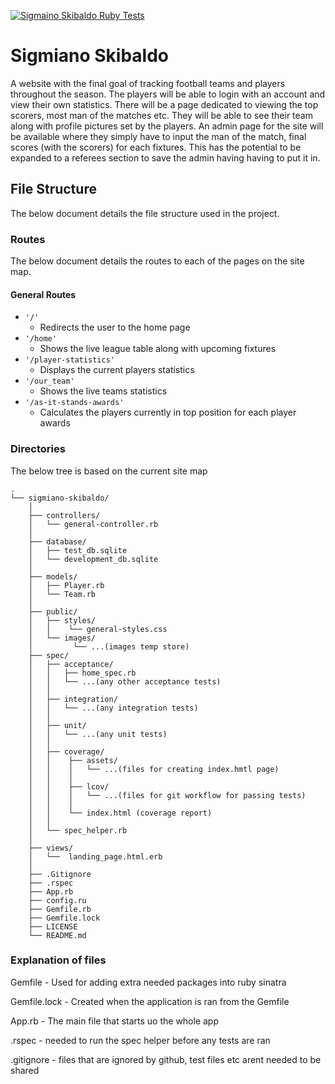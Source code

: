 [![Sigmaino Skibaldo Ruby Tests](https://github.com/harry-the-fish/sigmiano-skibaldo/actions/workflows/ruby.yml/badge.svg)](https://github.com/harry-the-fish/sigmiano-skibaldo/actions/workflows/ruby.yml)
# Sigmiano Skibaldo
A website with the final goal of tracking football teams and players throughout the season.
The players will be able to login with an account and view their own statistics. 
There will be a page dedicated to viewing the top scorers, most man of the matches etc.
They will be able to see their team along with profile pictures set by the players.
An admin page for the site will be available where they simply have to input the man of the match, final scores (with the scorers) for each fixtures.
This has the potential to be expanded to a referees section to save the admin having having to put it in.

## File Structure
The below document details the file structure used in the project.

### Routes
The below document details the routes to each of the pages on the site map.
#### General Routes

* `'/'`
  * Redirects the user to the home page
* `'/home'`
  * Shows the live league table along with upcoming fixtures
* `'/player-statistics'`
  * Displays the current players statistics
* `'/our_team'`
  * Shows the live teams statistics
* `'/as-it-stands-awards'`
  * Calculates the players currently in top position for each player awards
  

### Directories

The below tree is based on the current site map
```
.
└── sigmiano-skibaldo/
    │
    ├── controllers/
    │   └── general-controller.rb
    │
    ├── database/
    │   ├── test_db.sqlite
    │   └── development_db.sqlite
    │
    ├── models/
    │   ├── Player.rb
    │   └── Team.rb
    │
    ├── public/
    │   ├── styles/
    │   │    └── general-styles.css
    │   └── images/
    │         └── ...(images temp store)
    ├── spec/
    │   ├── acceptance/
    │   │   ├── home_spec.rb
    │   │   └── ...(any other acceptance tests)
    │   │
    │   ├── integration/
    │   │   └── ...(any integration tests)
    │   │
    │   ├── unit/
    │   │   └── ...(any unit tests)
    │   │
    │   ├── coverage/
    │   │    ├── assets/
    │   │    │   └── ...(files for creating index.hmtl page)
    │   │    │
    │   │    ├── lcov/
    │   │    │   └── ...(files for git workflow for passing tests)
    │   │    │
    │   │    └── index.html (coverage report)
    │   │
    │   └── spec_helper.rb
    │
    ├── views/
    │   └──  landing_page.html.erb
    │
    ├── .Gitignore
    ├── .rspec
    ├── App.rb
    ├── config.ru
    ├── Gemfile.rb
    ├── Gemfile.lock
    ├── LICENSE
    └── README.md
```

### Explanation of files
Gemfile - Used for adding extra needed packages into ruby sinatra

Gemfile.lock - Created when the application is ran from the Gemfile

App.rb - The main file that starts uo the whole app

.rspec - needed to run the spec helper before any tests are ran

.gitignore - files that are ignored by github, test files etc arent needed to be shared


